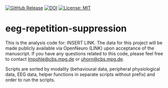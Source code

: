 [![GitHub Release](https://img.shields.io/github/v/release/eippertlab/eeg-repetition-suppression)](https://github.com/eippertlab/eeg-repetition-suppression/releases/tag/v1.0)
[![DOI](https://zenodo.org/badge/928778200.svg)](https://doi.org/10.5281/zenodo.15828006)
[![License: MIT](https://img.shields.io/badge/License-MIT-yellow.svg)](https://opensource.org/licenses/MIT)

# eeg-repetition-suppression

This is the analysis code for: INSERT LINK. The data for this project will be made publicly available via OpenNeuro (LINK) upon acceptance of the manuscript. If you have any questions related 
to this code, please feel free to contact lmpohle@cbs.mpg.de or uhorn@cbs.mpg.de.

Scripts are sorted by modality (behavioural data, peripheral physiological data, EEG data, helper functions in separate scripts without prefix) and order to run the scripts.
